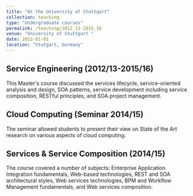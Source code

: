 ```yaml
---
title: "At the University of Stuttgart"
collection: teaching
type: "Undergraduate courses"
permalink: /teaching/2012_13-2015_16
venue: "University of Stuttgart "
date: 2012-01-01
location: "Stutgart, Germany"
---
```


## Service Engineering (2012/13-2015/16)

This Master's course discussed the services lifecycle, service-oriented analysis and design, SOA patterns, service development including service composition, RESTful principles, and SOA project management. 

## Cloud Computing (Seminar 2014/15)

The seminar allowed students to present their view on State of the Art research on various aspects of cloud computing.

## Services & Service Composition (2014/15)

The course covered a number of subjects: Enterprise Application Integration fundamentals, Web-based technologies, REST and SOA architectural styles, Web services technologies, BPM and Workflow Management fundamentals, and Web services composition.